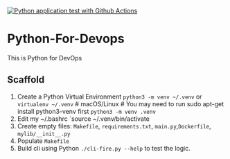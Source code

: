 [![Python application test with Github Actions](https://github.com/namaimichael/python-for-devops/actions/workflows/devops.yml/badge.svg)](https://github.com/namaimichael/python-for-devops/actions/workflows/devops.yml)

# Python-For-Devops

This is Python for DevOps

## Scaffold

1. Create a Python Virtual Environment `python3 -m venv ~/.venv` or `virtualenv ~/.venv` # macOS/Linux # You may need to run sudo apt-get install python3-venv first
`python3 -m venv .venv`
2. Edit my ~/.bashrc  `source ~/.venv/bin/activate
3. Create empty files: `Makefile`, `requirements.txt`, `main.py`,`Dockerfile`, `mylib/__init__.py`
4. Populate `Makefile`
5. Build cli using Python `./cli-fire.py --help` to test the logic.
